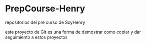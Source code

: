 # PrepCourse-Henry
repositorios del pre curso de SoyHenry

este proyecto de Git es una forma de demostrar como copiar y dar seguimiento a estos proyectos